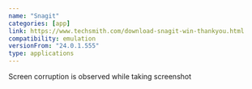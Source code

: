 ```yaml
---
name: "Snagit"
categories: [app]
link: https://www.techsmith.com/download-snagit-win-thankyou.html
compatibility: emulation
versionFrom: "24.0.1.555"
type: applications
---
```


Screen corruption is observed while taking screenshot